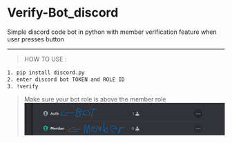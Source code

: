 # Verify-Bot_discord
Simple discord code bot in python with member verification feature when user presses button

---

> HOW TO USE : </br>
```
1. pip install discord.py
2. enter discord bot TOKEN and ROLE ID
3. !verify
```
> Make sure your bot role is above the member role 
![image img](/image.png)
